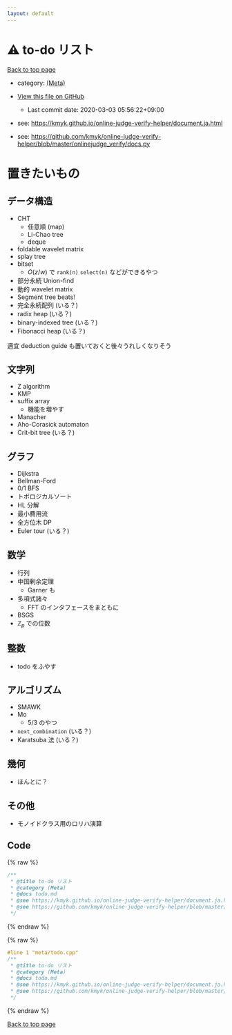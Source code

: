 ```yaml
---
layout: default
---
```


<!-- mathjax config similar to math.stackexchange -->
<script type="text/javascript" async
  src="https://cdnjs.cloudflare.com/ajax/libs/mathjax/2.7.5/MathJax.js?config=TeX-MML-AM_CHTML">
</script>
<script type="text/x-mathjax-config">
  MathJax.Hub.Config({
    TeX: { equationNumbers: { autoNumber: "AMS" }},
    tex2jax: {
      inlineMath: [ ['$','$'] ],
      processEscapes: true
    },
    "HTML-CSS": { matchFontHeight: false },
    displayAlign: "left",
    displayIndent: "2em"
  });
</script>

<script type="text/javascript" src="https://cdnjs.cloudflare.com/ajax/libs/jquery/3.4.1/jquery.min.js"></script>
<script src="https://cdn.jsdelivr.net/npm/jquery-balloon-js@1.1.2/jquery.balloon.min.js" integrity="sha256-ZEYs9VrgAeNuPvs15E39OsyOJaIkXEEt10fzxJ20+2I=" crossorigin="anonymous"></script>
<script type="text/javascript" src="../../assets/js/copy-button.js"></script>
<link rel="stylesheet" href="../../assets/css/copy-button.css" />


# :warning: to-do リスト

<a href="../../index.html">Back to top page</a>

* category: <a href="../../index.html#8ef655987a464acd81c7f1a3ecbbc7e3">(Meta)</a>
* <a href="{{ site.github.repository_url }}/blob/master/meta/todo.cpp">View this file on GitHub</a>
    - Last commit date: 2020-03-03 05:56:22+09:00


* see: <a href="https://kmyk.github.io/online-judge-verify-helper/document.ja.html">https://kmyk.github.io/online-judge-verify-helper/document.ja.html</a>
* see: <a href="https://github.com/kmyk/online-judge-verify-helper/blob/master/onlinejudge_verify/docs.py">https://github.com/kmyk/online-judge-verify-helper/blob/master/onlinejudge_verify/docs.py</a>


# 置きたいもの

## データ構造
- CHT
  - 任意順 (map)
  - Li-Chao tree
  - deque
- foldable wavelet matrix
- splay tree
- bitset
  - $O(z/w)$ で `rank(n)` `select(n)` などができるやつ
- 部分永続 Union-find
- 動的 wavelet matrix
- Segment tree beats!
- 完全永続配列 (いる？)
- radix heap (いる？)
- binary-indexed tree (いる？)
- Fibonacci heap (いる？)

適宜 deduction guide も置いておくと後々うれしくなりそう

## 文字列
- Z algorithm
- KMP
- suffix array
  - 機能を増やす
- Manacher
- Aho-Corasick automaton
- Crit-bit tree (いる？)

## グラフ
- Dijkstra
- Bellman-Ford
- 0/1 BFS
- トポロジカルソート
- HL 分解
- 最小費用流
- 全方位木 DP
- Euler tour (いる？)

## 数学
- 行列
- 中国剰余定理
  - Garner も
- 多項式諸々
  - FFT のインタフェースをまともに
- BSGS
- $\mathbb{Z}_p$ での位数

## 整数
- todo をふやす

## アルゴリズム
- SMAWK
- Mo
  - 5/3 のやつ
- `next_combination` (いる？)
- Karatsuba 法 (いる？)

## 幾何
- ほんとに？

## その他
- モノイドクラス用のロリハ演算


## Code

<a id="unbundled"></a>
{% raw %}
```cpp
/**
 * @title to-do リスト
 * @category (Meta)
 * @docs todo.md
 * @see https://kmyk.github.io/online-judge-verify-helper/document.ja.html
 * @see https://github.com/kmyk/online-judge-verify-helper/blob/master/onlinejudge_verify/docs.py
 */

```
{% endraw %}

<a id="bundled"></a>
{% raw %}
```cpp
#line 1 "meta/todo.cpp"
/**
 * @title to-do リスト
 * @category (Meta)
 * @docs todo.md
 * @see https://kmyk.github.io/online-judge-verify-helper/document.ja.html
 * @see https://github.com/kmyk/online-judge-verify-helper/blob/master/onlinejudge_verify/docs.py
 */

```
{% endraw %}

<a href="../../index.html">Back to top page</a>

